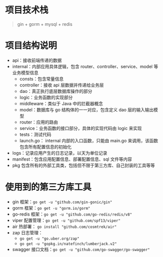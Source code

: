 # 项目技术栈

> gin + gorm + mysql + redis

# 项目结构说明

- api：接收前端传递的数据
- internal：内部应用具体逻辑，包含 router、controller、service、model 等业务模型信息
  - consts：包含常量信息
  - controller：接收 api 层数据并传递给业务层
  - dao：真正执行底层数据库操作的部分
  - logic：业务函数的实现部分
  - middleware：类似于 Java 中的拦截器概念
  - model：数据库与 go 结构体的一一对应，包含定义 dao 层的输入输出模型
  - router：应用的路由
  - service：业务函数的接口部分，具体的实现代码由 logic 来实现
  - tests：测试代码
  - launch.go： internal 内部的入口函数，只能由 main.go 来调用，该函数包含所有配置信息的初始化
- logs：记录应用产生的日志记录，以天为单位记录
- manifest：包含应用配置信息、部署配置信息、sql 文件等内容
- pkg 包含所有的外部工具类，包括但不限于第三方库、自己封装的工具等等

# 使用到的第三方库工具

- gin 框架：`go get -u "github.com/gin-gonic/gin"`
- gorm 框架：`go get -u "gorm.io/gorm"`
- go-redis 框架：`go get -u "github.com/go-redis/redis/v8"`
- viper 配置管理：`go get -u "github.com/spf13/viper"`
- air 热部署： `go install "github.com/cosmtrek/air"`
- zap 日志管理：
  - `go get -u "go.uber.org/zap"`
  - `go get -u "gopkg.in/natefinch/lumberjack.v2"`
- swagger 接口文档：`go get -u "github.com/go-swagger/go-swagger"`
